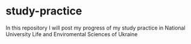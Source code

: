 # study-practice
In this repository I will post my progress of my study practice in National University Life and Enviromental Sciences of Ukraine
